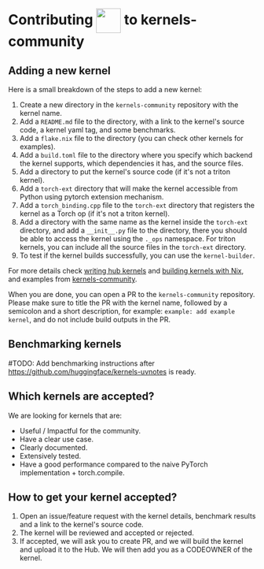 # Contributing <img src="https://github.com/user-attachments/assets/64a652f3-0cd3-4829-b3c1-df13f7933569" width="50" height="50" style="vertical-align:middle;"> to kernels-community 

## Adding a new kernel
Here is a small breakdown of the steps to add a new kernel:

1. Create a new directory in the `kernels-community` repository with the kernel name.
2. Add a `README.md` file to the directory, with a link to the kernel's source code, a kernel yaml tag, and some benchmarks.
3. Add a `flake.nix` file to the directory (you can check other kernels for examples).
4. Add a `build.toml` file to the directory where you specify which backend the kernel supports, which dependencies it has, and the source files.
5. Add a directory to put the kernel's source code (if it's not a triton kernel).
6. Add a `torch-ext` directory that will make the kernel accessible from Python using pytorch extension mechanism.
7. Add a `torch_binding.cpp` file to the `torch-ext` directory that registers the kernel as a Torch op (if it's not a triton kernel).
8. Add a directory with the same name as the kernel inside the `torch-ext` directory, and add a `__init__.py` file to the directory, there you should be able to access the kernel using the `._ops` namespace. For triton kernels, you can include all the source files in the `torch-ext` directory.
9. To test if the kernel builds successfully, you can use the `kernel-builder`.

For more details check [writing hub kernels](https://github.com/huggingface/kernel-builder/blob/main/docs/writing-kernels.md) and [building kernels with Nix](https://github.com/huggingface/kernel-builder/blob/main/docs/nix.md), and examples from [kernels-community](https://github.com/huggingface/kernels-community).

When you are done, you can open a PR to the `kernels-community` repository. Please make sure to title the PR with the kernel name, followed by a semicolon and a short description, for example: `example: add example kernel`, and do not include build outputs in the PR.

## Benchmarking kernels

#TODO: Add benchmarking instructions after https://github.com/huggingface/kernels-uvnotes is ready.

## Which kernels are accepted?

We are looking for kernels that are:

- Useful / Impactful for the community.
- Have a clear use case.
- Clearly documented.
- Extensively tested.
- Have a good performance compared to the naive PyTorch implementation + torch.compile.


## How to get your kernel accepted?

1. Open an issue/feature request with the kernel details, benchmark results and a link to the kernel's source code.
2. The kernel will be reviewed and accepted or rejected.
3. If accepted, we will ask you to create PR, and we will build the kernel and upload it to the Hub. We will then add you as a CODEOWNER of the kernel.